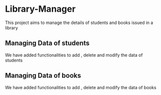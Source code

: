 # Library-Manager
This project aims to manage the details of students and books issued in a library

## Managing Data of students
We have added functionalities to add , delete and modify the data of students

## Managing Data of books
We have added functionalities to add , delete and modify the data of books
